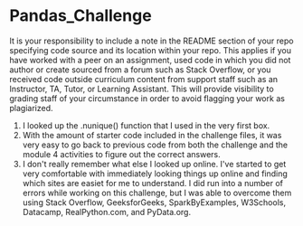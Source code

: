 # Pandas_Challenge

It is your responsibility to include a note in the README section of your repo specifying code source and its location within your repo. This applies if you have worked with a peer on an assignment, used code in which you did not author or create sourced from a forum such as Stack Overflow, or you received code outside curriculum content from support staff such as an Instructor, TA, Tutor, or Learning Assistant. This will provide visibility to grading staff of your circumstance in order to avoid flagging your work as plagiarized.


1. I looked up the .nunique() function that I used in the very first box. 
2.  With the amount of starter code included in the challenge files, it was very easy to go back to previous code from both the challenge and the module 4 activities to figure out the correct answers. 
3. I don't really remember what else I looked up online. I've started to get very comfortable with immediately looking things up online and finding which sites are easiet for me to understand. I did run into a number of errors while working on this challenge, but I was able to overcome them using Stack Overflow, GeeksforGeeks, SparkByExamples, W3Schools, Datacamp, RealPython.com, and PyData.org.  

